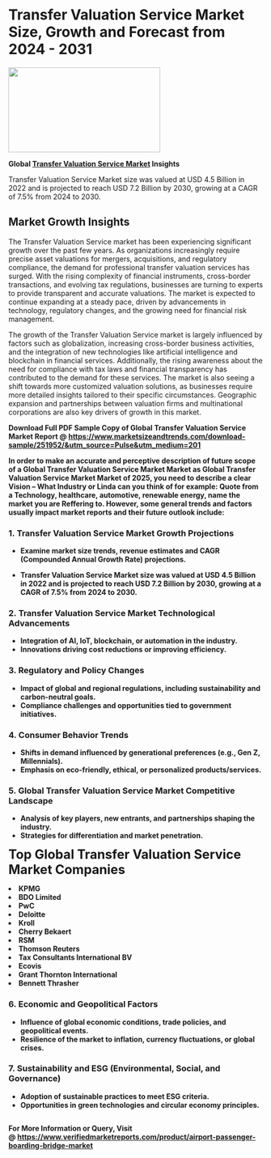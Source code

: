 <H1>Transfer Valuation Service Market Size, Growth and Forecast from 2024 - 2031</H1><img class="aligncenter size-medium wp-image-584254" src="https://thirdeyenews.in/wp-content/uploads/2024/09/Global-Market-Research-300x168.jpeg" alt="" width="300" height="168" /><p><strong>Global&nbsp;<a href="https://www.marketsizeandtrends.com/download-sample/251952/&amp;utm_source=Pulse&amp;utm_medium=201">Transfer Valuation Service Market</a> Insights</strong></p><p>Transfer Valuation Service Market size was valued at USD 4.5 Billion in 2022 and is projected to reach USD 7.2 Billion by 2030, growing at a CAGR of 7.5% from 2024 to 2030.</p><p><h2>Market Growth Insights</h2> <p>The Transfer Valuation Service market has been experiencing significant growth over the past few years. As organizations increasingly require precise asset valuations for mergers, acquisitions, and regulatory compliance, the demand for professional transfer valuation services has surged. With the rising complexity of financial instruments, cross-border transactions, and evolving tax regulations, businesses are turning to experts to provide transparent and accurate valuations. The market is expected to continue expanding at a steady pace, driven by advancements in technology, regulatory changes, and the growing need for financial risk management.</p> <p><strong></strong></p> <p>The growth of the Transfer Valuation Service market is largely influenced by factors such as globalization, increasing cross-border business activities, and the integration of new technologies like artificial intelligence and blockchain in financial services. Additionally, the rising awareness about the need for compliance with tax laws and financial transparency has contributed to the demand for these services. The market is also seeing a shift towards more customized valuation solutions, as businesses require more detailed insights tailored to their specific circumstances. Geographic expansion and partnerships between valuation firms and multinational corporations are also key drivers of growth in this market.</p> <p><strong></p><p><span class=""><strong>Download Full PDF Sample Copy of Global Transfer Valuation Service Market Report</strong> @ <a href="https://www.marketsizeandtrends.com/download-sample/251952/&amp;utm_source=Pulse&amp;utm_medium=201" target="_blank">https://www.marketsizeandtrends.com/download-sample/251952/&amp;utm_source=Pulse&amp;utm_medium=201</a></span></p><p>In order to make an accurate and perceptive description of future scope of a Global&nbsp;Transfer Valuation Service Market Market as Global&nbsp;Transfer Valuation Service Market Market of 2025, you need to describe a clear Vision &ndash; What Industry or Linda can you think of for example: Quote from a Technology, healthcare, automotive, renewable energy, name the market you are Reffering to. However, some general trends and factors usually impact market reports and their future outlook include:</p><h3>1.&nbsp;<strong>Transfer Valuation Service Market Growth Projections</strong></h3><ul><li>Examine market size trends, revenue estimates and CAGR (Compounded Annual Growth Rate) projections.</li><li><p>Transfer Valuation Service Market size was valued at USD 4.5 Billion in 2022 and is projected to reach USD 7.2 Billion by 2030, growing at a CAGR of 7.5% from 2024 to 2030.</p></li></ul><h3>2.&nbsp;<strong>Transfer Valuation Service Market Technological Advancements</strong></h3><ul><li>Integration of AI, IoT, blockchain, or automation in the industry.</li><li>Innovations driving cost reductions or improving efficiency.</li></ul><h3>3.&nbsp;<strong>Regulatory and Policy Changes</strong></h3><ul><li>Impact of global and regional regulations, including sustainability and carbon-neutral goals.</li><li>Compliance challenges and opportunities tied to government initiatives.</li></ul><h3>4.&nbsp;<strong>Consumer Behavior Trends</strong></h3><ul><li>Shifts in demand influenced by generational preferences (e.g., Gen Z, Millennials).</li><li>Emphasis on eco-friendly, ethical, or personalized products/services.</li></ul><h3>5.&nbsp;<strong>Global Transfer Valuation Service Market Competitive Landscape</strong></h3><ul><li>Analysis of key players, new entrants, and partnerships shaping the industry.</li><li>Strategies for differentiation and market penetration.</li></ul><p data-pm-slice="1 1 []"><span style="color: inherit; font-family: inherit; font-size: 25px;">Top Global Transfer Valuation Service Market Companies</span></p><div class="" data-test-id=""><p><li>KPMG</li><li> BDO Limited</li><li> PwC</li><li> Deloitte</li><li> Kroll</li><li> Cherry Bekaert</li><li> RSM</li><li> Thomson Reuters</li><li> Tax Consultants International BV</li><li> Ecovis</li><li> Grant Thornton International</li><li> Bennett Thrasher</li></p></div><h3>6.&nbsp;<strong>Economic and Geopolitical Factors</strong></h3><ul><li>Influence of global economic conditions, trade policies, and geopolitical events.</li><li>Resilience of the market to inflation, currency fluctuations, or global crises.</li></ul><h3>7.&nbsp;<strong>Sustainability and ESG (Environmental, Social, and Governance)</strong></h3><ul><li>Adoption of sustainable practices to meet ESG criteria.</li><li>Opportunities in green technologies and circular economy principles.</li></ul><h2><strong style="font-size: 14px;">For More Information or Query, Visit @&nbsp;</strong><a style="background-color: #ffffff; font-size: 14px;" href="https://www.marketsizeandtrends.com/report/transfer-valuation-service-market/" target="_blank">https://www.verifiedmarketreports.com/product/airport-passenger-boarding-bridge-market</a></h2>
